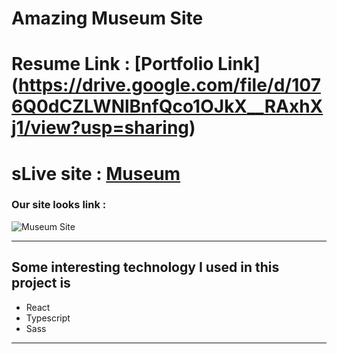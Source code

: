 # Amazing Museum Site

# Resume Link : [Portfolio Link] (https://drive.google.com/file/d/1076Q0dCZLWNlBnfQco1OJkX__RAxhXj1/view?usp=sharing)

# sLive site : [Museum](https://amazing-museum-49cb2.web.app/ "Amazing Museum Site")

### Our site looks link :

![Museum Site](https://media.bitdegree.org/storage/media/images/2018/08/what-is-a-web-developer.jpg "Our site for musum visitor")

---

## Some interesting technology I used in this project is

- React
- Typescript
- Sass

---

